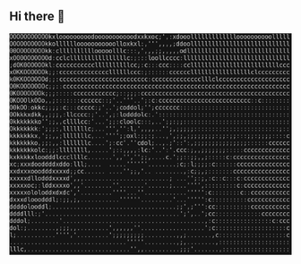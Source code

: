 ## Hi there 👋


<img src="https://github.com/OBSeRv3rr/OBSeRv3rr/blob/main/hack.gif" alt="The Unlimited" widht="600">
